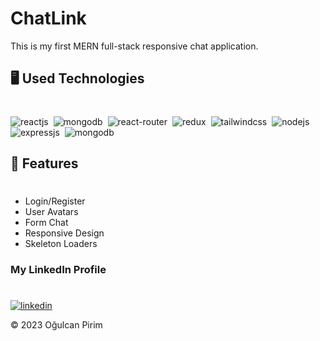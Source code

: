 # ChatLink

This is my first MERN full-stack responsive chat application.

## 🖥️ Used Technologies

#
![reactjs](https://img.shields.io/badge/React-20232A?style=for-the-badge&logo=react&logoColor=61DAFB)&nbsp;
![mongodb](https://img.shields.io/badge/MongoDB-4EA94B?style=for-the-bdge&logo=mongodb&logoColor=white)&nbsp;
![react-router](https://img.shields.io/badge/React_Router-CA4245?style=for-the-badge&logo=react-router&logoColor=white)&nbsp;
![redux](https://img.shields.io/badge/Redux-593D88?style=for-the-badge&logo=redux&logoColor=white)&nbsp;
![tailwindcss](https://img.shields.io/badge/Tailwind_CSS-38B2AC?style=for-the-badge&logo=tailwind-css&logoColor=white)&nbsp;
![nodejs](https://img.shields.io/badge/Node.js-43853D?style=for-the-badge&logo=node.js&logoColor=white)&nbsp;
![expressjs](https://img.shields.io/badge/Express.js-000000?style=for-the-badge&logo=express&logoColor=white)&nbsp;
![mongodb](https://img.shields.io/badge/TypeScript-3178C6?logo=TypeScript&logoColor=FFF&style=flat-square)&nbsp;

## 🚀 Features
#
- Login/Register
- User Avatars
- Form Chat
- Responsive Design
- Skeleton Loaders

### My LinkedIn Profile
#
[![linkedin](https://img.shields.io/badge/LinkedIn-0077B5?style=for-the-badge&logo=linkedin&logoColor=white)](https://www.linkedin.com/in/ogulcan-pirim)

© 2023 Oğulcan Pirim
